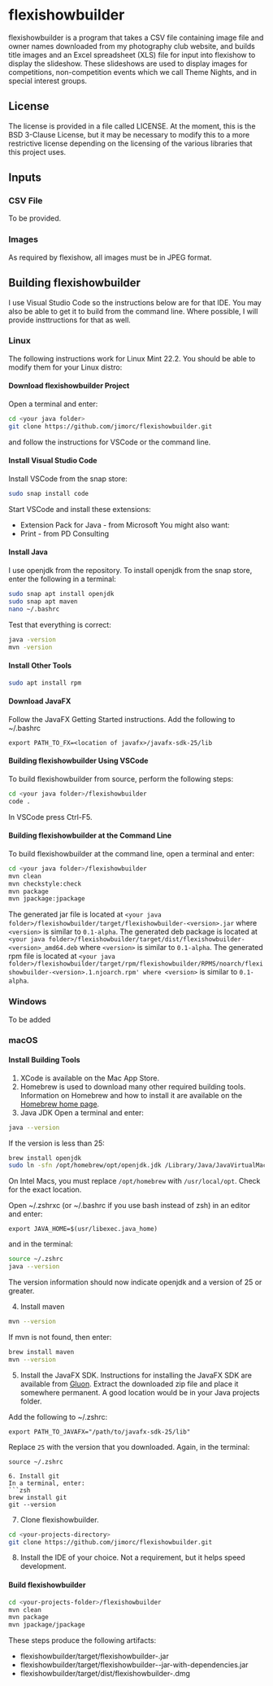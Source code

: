 # flexishowbuilder
flexishowbuilder is a program that takes a CSV file containing image file and owner names
downloaded from my photography club website, and builds title images and an Excel spreadsheet
(XLS) file for input into flexishow to display the slideshow. These slideshows are used to
display images for competitions, non-competition events which we call Theme Nights, and in
special interest groups.

## License
The license is provided in a file called
LICENSE. At the moment, this is the BSD
3-Clause License, but it may be necessary to
modify this to a more restrictive license depending on the licensing of the various libraries
that this project uses.

## Inputs
### CSV File
To be provided.

### Images
As required by flexishow, all images must be in JPEG format.

## Building flexishowbuilder
I use Visual Studio Code so the instructions below are for that IDE. You may also be able to
get it to build from the command line. Where possible, I will provide insttructions for that
as well.

### Linux
The following instructions work for Linux Mint 22.2. You should be able to modify them
for your Linux distro:

#### Download flexishowbuilder Project
Open a terminal and enter:
```bash
cd <your java folder>
git clone https://github.com/jimorc/flexishowbuilder.git
```
and follow the instructions for VSCode or the command line.

#### Install Visual Studio Code
Install VSCode from the snap store:
```bash
sudo snap install code
```
Start VSCode and install these extensions:
* Extension Pack for Java - from Microsoft
You might also want:
* Print - from PD Consulting

#### Install Java
I use openjdk from the repository.
To install openjdk from the snap store, enter the following in a terminal:
```bash
sudo snap apt install openjdk
sudo snap apt maven
nano ~/.bashrc
```

Test that everything is correct:
```bash
java -version
mvn -version
```

#### Install Other Tools
```bash
sudo apt install rpm
```

#### Download JavaFX
Follow the JavaFX Getting Started instructions.
Add the following to ~/.bashrc
```
export PATH_TO_FX=<location of javafx>/javafx-sdk-25/lib
```

#### Building flexishowbuilder Using VSCode
To build flexishowbuilder from source, perform the following steps:
```bash
cd <your java folder>/flexishowbuilder
code .
```
In VSCode press Ctrl-F5.

#### Building flexishowbuilder at the Command Line

To build flexishowbuilder at the command line, open a terminal and enter:
```bash
cd <your java folder>/flexishowbuilder
mvn clean
mvn checkstyle:check
mvn package
mvn jpackage:jpackage
```
The generated jar file is located at `<your java folder>/flexishowbuilder/target/flexishowbuilder-<version>.jar` where `<version>` is similar to `0.1-alpha`.
The generated deb package is located at `<your java folder>/flexishowbuilder/target/dist/flexishowbuilder-<version>_amd64.deb` where `<version>` is similar to `0.1-alpha`.
The generated rpm file is located at `<your java folder>/flexishowbuilder/target/rpm/flexishowbuilder/RPMS/noarch/flexishowbuilder-<version>.1.njoarch.rpm' where <version>` is similar to `0.1-alpha`.

### Windows
To be added

### macOS
#### Install Building Tools
1. XCode is available on the Mac App Store.
2. Homebrew is used to download many other required building tools. Information on Homebrew and
how to install it are available on the [Homebrew home page](https://brew.sh).
3. Java JDK
Open a terminal and enter:
```zsh
java --version
```
If the version is less than 25:
```zsh
brew install openjdk
sudo ln -sfn /opt/homebrew/opt/openjdk.jdk /Library/Java/JavaVirtualMachines
```
On Intel Macs, you must replace `/opt/homebrew` with `/usr/local/opt`. Check for the exact location.

Open ~/.zshrxc (or ~/.bashrc if you use bash instead of zsh) in an editor and enter:
```
export JAVA_HOME=$(usr/libexec.java_home)
```
and in the terminal:
```zsh
source ~/.zshrc
java --version
```
The version information should now indicate openjdk and a version of 25 or greater.

4. Install maven
```zsh
mvn --version
```
If mvn is not found, then enter:
```zsh
brew install maven
mvn --version
```
5. Install the JavaFX SDK. Instructions for installing the JavaFX SDK are available from
[Gluon](https://gluonhq.com/products/javafx). Extract the downloaded zip file
and place it somewhere permanent. A good location would be in your Java projects
folder.

Add the following to ~/.zshrc:
```
export PATH_TO_JAVAFX="/path/to/javafx-sdk-25/lib"
```
Replace `25` with the version that you downloaded.
Again, in the terminal:
```zshrc
source ~/.zshrc

6. Install git
In a terminal, enter:
```zsh
brew install git
git --version
```

7. Clone flexishowbuilder.
```zsh
cd <your-projects-directory>
git clone https://github.com/jimorc/flexishowbuilder.git
```

8. Install the IDE of your choice. Not a requirement, but it helps speed development.

#### Build flexishowbuilder
```zsh
cd <your-projects-folder>/flexishowbuilder
mvn clean
mvn package
mvn jpackage/jpackage
```
These steps produce the following artifacts:
- flexishowbuilder/target/flexishowbuilder-<version>.jar
- flexishowbuilder/target/flexishowbuilder-<version>-jar-with-dependencies.jar
- flexishowbuilder/target/dist/flexishowbuilder-<version>.dmg



